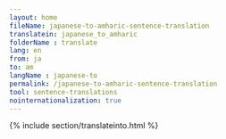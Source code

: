 ```yaml
---
layout: home
fileName: japanese-to-amharic-sentence-translation
translatein: japanese_to_amharic
folderName : translate
lang: en
from: ja
to: am
langName : japanese-to
permalink: /japanese-to-amharic-sentence-translation
tool: sentence-translations
nointernationalization: true
---
```

{% include section/translateinto.html %}
